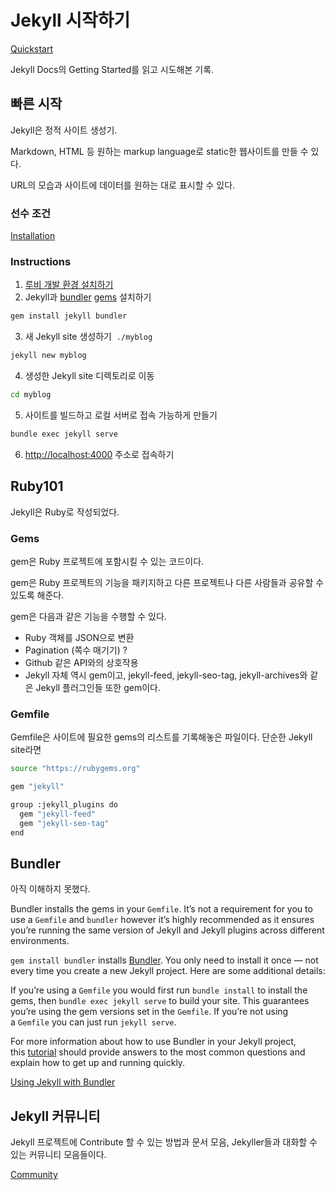 # Jekyll 시작하기

[Quickstart](https://jekyllrb.com/docs/)

Jekyll Docs의 Getting Started를 읽고 시도해본 기록.



## 빠른 시작

Jekyll은 정적 사이트 생성기.

Markdown, HTML 등 원하는 markup language로 static한 웹사이트를 만들 수 있다.

URL의 모습과 사이트에 데이터를 원하는 대로 표시할 수 있다.

### 선수 조건

[Installation](https://jekyllrb.com/docs/installation/#requirements)

### Instructions

1. [루비 개발 환경 설치하기](https://jekyllrb.com/docs/installation/)
2. Jekyll과 [bundler](https://jekyllrb.com/docs/ruby-101/#bundler) [gems](https://jekyllrb.com/docs/ruby-101/#gems) 설치하기

```bash
gem install jekyll bundler
```

3. 새 Jekyll site 생성하기  `./myblog	`

```bash
jekyll new myblog
```

4. 생성한 Jekyll site 디렉토리로 이동

```bash
cd myblog
```

5. 사이트를 빌드하고 로컬 서버로 접속 가능하게 만들기

```bash
bundle exec jekyll serve
```

6. [http://localhost:4000](http://localhost:4000/) 주소로 접속하기



## Ruby101

Jekyll은 Ruby로 작성되었다.

### Gems

gem은 Ruby 프로젝트에 포함시킬 수 있는 코드이다. 

gem은 Ruby 프로젝트의 기능을 패키지하고 다른 프로젝트나 다른 사람들과 공유할 수 있도록 해준다.

gem은 다음과 같은 기능을 수행할 수 있다.

- Ruby 객체를 JSON으로 변환
- Pagination (쪽수 매기기) ?
- Github 같은 API와의 상호작용
- Jekyll 자체 역시 gem이고, jekyll-feed, jekyll-seo-tag, jekyll-archives와 같은 Jekyll 플러그인들 또한 gem이다.

### Gemfile

Gemfile은 사이트에 필요한 gems의 리스트를 기록해놓은 파일이다. 단순한 Jekyll site라면 

```bash
source "https://rubygems.org"

gem "jekyll"

group :jekyll_plugins do
  gem "jekyll-feed"
  gem "jekyll-seo-tag"
end
```



## Bundler

아직 이해하지 못했다.

Bundler installs the gems in your `Gemfile`. It’s not a requirement for you to use a `Gemfile` and `bundler` however it’s highly recommended as it ensures you’re running the same version of Jekyll and Jekyll plugins across different environments.

`gem install bundler` installs [Bundler](https://rubygems.org/gems/bundler). You only need to install it once — not every time you create a new Jekyll project. Here are some additional details:

If you’re using a `Gemfile` you would first run `bundle install` to install the gems, then `bundle exec jekyll serve` to build your site. This guarantees you’re using the gem versions set in the `Gemfile`. If you’re not using a `Gemfile` you can just run `jekyll serve`.

For more information about how to use Bundler in your Jekyll project, this [tutorial](https://jekyllrb.com/tutorials/using-jekyll-with-bundler/) should provide answers to the most common questions and explain how to get up and running quickly.

[Using Jekyll with Bundler](https://jekyllrb.com/tutorials/using-jekyll-with-bundler/)



## Jekyll 커뮤니티

Jekyll 프로젝트에 Contribute 할 수 있는 방법과 문서 모음, Jekyller들과 대화할 수 있는 커뮤니티 모음들이다.

[Community](https://jekyllrb.com/docs/community/)